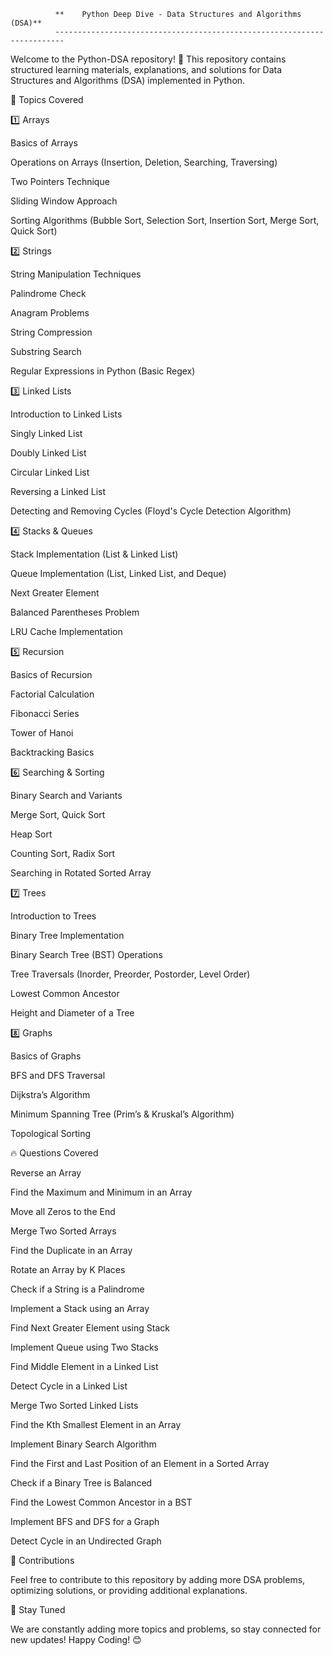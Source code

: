               **    Python Deep Dive - Data Structures and Algorithms (DSA)**
              ------------------------------------------------------------------------

Welcome to the Python-DSA repository! 🚀 This repository contains structured learning materials, explanations, and solutions for Data Structures and Algorithms (DSA) implemented in Python.

📌 Topics Covered

1️⃣ Arrays

Basics of Arrays

Operations on Arrays (Insertion, Deletion, Searching, Traversing)

Two Pointers Technique

Sliding Window Approach

Sorting Algorithms (Bubble Sort, Selection Sort, Insertion Sort, Merge Sort, Quick Sort)

2️⃣ Strings

String Manipulation Techniques

Palindrome Check

Anagram Problems

String Compression

Substring Search

Regular Expressions in Python (Basic Regex)

3️⃣ Linked Lists

Introduction to Linked Lists

Singly Linked List

Doubly Linked List

Circular Linked List

Reversing a Linked List

Detecting and Removing Cycles (Floyd's Cycle Detection Algorithm)

4️⃣ Stacks & Queues

Stack Implementation (List & Linked List)

Queue Implementation (List, Linked List, and Deque)

Next Greater Element

Balanced Parentheses Problem

LRU Cache Implementation

5️⃣ Recursion

Basics of Recursion

Factorial Calculation

Fibonacci Series

Tower of Hanoi

Backtracking Basics

6️⃣ Searching & Sorting

Binary Search and Variants

Merge Sort, Quick Sort

Heap Sort

Counting Sort, Radix Sort

Searching in Rotated Sorted Array

7️⃣ Trees

Introduction to Trees

Binary Tree Implementation

Binary Search Tree (BST) Operations

Tree Traversals (Inorder, Preorder, Postorder, Level Order)

Lowest Common Ancestor

Height and Diameter of a Tree

8️⃣ Graphs

Basics of Graphs

BFS and DFS Traversal

Dijkstra’s Algorithm

Minimum Spanning Tree (Prim’s & Kruskal’s Algorithm)

Topological Sorting

🔥 Questions Covered

Reverse an Array

Find the Maximum and Minimum in an Array

Move all Zeros to the End

Merge Two Sorted Arrays

Find the Duplicate in an Array

Rotate an Array by K Places

Check if a String is a Palindrome

Implement a Stack using an Array

Find Next Greater Element using Stack

Implement Queue using Two Stacks

Find Middle Element in a Linked List

Detect Cycle in a Linked List

Merge Two Sorted Linked Lists

Find the Kth Smallest Element in an Array

Implement Binary Search Algorithm

Find the First and Last Position of an Element in a Sorted Array

Check if a Binary Tree is Balanced

Find the Lowest Common Ancestor in a BST

Implement BFS and DFS for a Graph

Detect Cycle in an Undirected Graph

🚀 Contributions

Feel free to contribute to this repository by adding more DSA problems, optimizing solutions, or providing additional explanations.

📢 Stay Tuned

We are constantly adding more topics and problems, so stay connected for new updates! Happy Coding! 😊
